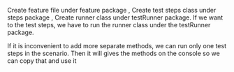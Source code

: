Create feature file under feature package ,
Create test steps class under steps package ,
Create runner class under testRunner package.
If we want to the test steps, we have to run the runner class under the testRunner package. 

If it is inconvenient to add more separate methods, we can run only one test steps in the scenario. Then it will gives the methods on the console so we can copy that and use it
